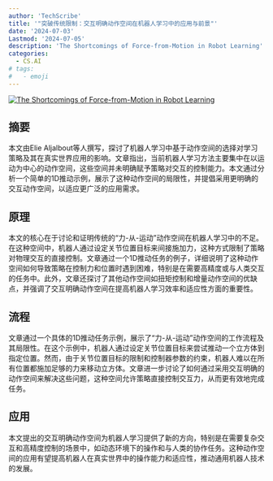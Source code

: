 ```yaml
---
author: 'TechScribe'
title: '"突破传统限制：交互明确动作空间在机器人学习中的应用与前景"'
date: '2024-07-03'
Lastmod: '2024-07-05'
description: 'The Shortcomings of Force-from-Motion in Robot Learning'
categories:
  - CS.AI
# tags:
#   - emoji
---
```


[![The Shortcomings of Force-from-Motion in Robot Learning](https://arxiv-research-1301205113.cos.ap-guangzhou.myqcloud.com/images/2407.02904v1.pdf_0.jpg)](https://arxiv.org/abs/2407.02904v1)

## 摘要

本文由Elie Aljalbout等人撰写，探讨了机器人学习中基于动作空间的选择对学习策略及其在真实世界应用的影响。文章指出，当前机器人学习方法主要集中在以运动为中心的动作空间，这些空间并未明确赋予策略对交互的控制能力。本文通过分析一个简单的1D推动示例，展示了这种动作空间的局限性，并提倡采用更明确的交互动作空间，以适应更广泛的应用需求。<!--more-->

## 原理

本文的核心在于讨论和证明传统的“力-从-运动”动作空间在机器人学习中的不足。在这种空间中，机器人通过设定关节位置目标来间接施加力，这种方式限制了策略对物理交互的直接控制。文章通过一个1D推动任务的例子，详细说明了这种动作空间如何导致策略在控制力和位置时遇到困难，特别是在需要高精度或与人类交互的任务中。此外，文章还探讨了其他动作空间如扭矩控制和增量动作空间的优缺点，并强调了交互明确动作空间在提高机器人学习效率和适应性方面的重要性。

## 流程

文章通过一个具体的1D推动任务示例，展示了“力-从-运动”动作空间的工作流程及其局限性。在这个示例中，机器人通过设定关节位置目标来尝试推动一个立方体到指定位置。然而，由于关节位置目标的限制和控制器参数的约束，机器人难以在所有位置都施加足够的力来移动立方体。文章进一步讨论了如何通过采用交互明确的动作空间来解决这些问题，这种空间允许策略直接控制交互力，从而更有效地完成任务。

## 应用

本文提出的交互明确动作空间为机器人学习提供了新的方向，特别是在需要复杂交互和高精度控制的场景中，如动态环境下的操作和与人类的协作任务。这种动作空间的应用有望提高机器人在真实世界中的操作能力和适应性，推动通用机器人技术的发展。